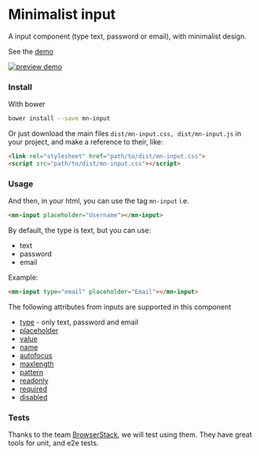 # Minimalist input

A input component (type text, password or email), with minimalist design.

See the [demo](http://codepen.io/darlanmendonca/full/akgXQq)

[![preview demo](https://raw.githubusercontent.com/minimalist-components/mn-input/master/sources/example/mn-input.gif)](http://codepen.io/darlanmendonca/full/akgXQq)

### Install

With bower

```sh
bower install --save mn-input
```

Or just download the main files ```dist/mn-input.css, dist/mn-input.js``` in your project, and make a reference to their, like:

```html
<link rel="stylesheet" href="path/to/dist/mn-input.css">
<script src="path/to/dist/mn-input.css"></script>
```

### Usage

And then, in your html, you can use the tag ```mn-input``` i.e.

```html
<mn-input placeholder="Username"></mn-input>
```

By default, the type is text, but you can use:

- text
- password
- email

Example:

```html
<mn-input type="email" placeholder="Email"></mn-input>
```

The following attributes from inputs are supported in this component

- [type](http://www.w3schools.com/tags/att_input_placeholder.asp) - only text, password and email
- [placeholder](http://www.w3schools.com/tags/att_input_placeholder.asp)
- [value](http://www.w3schools.com/tags/att_input_value.asp)
- [name](http://www.w3schools.com/tags/att_input_name.asp)
- [autofocus](http://www.w3schools.com/tags/att_input_autofocus.asp)
- [maxlength](http://www.w3schools.com/tags/att_input_maxlength.asp)
- [pattern](http://www.w3schools.com/tags/att_input_pattern.asp)
- [readonly](http://www.w3schools.com/tags/att_input_readonly.asp)
- [required](http://www.w3schools.com/tags/att_input_required.asp)
- [disabled](http://www.w3schools.com/tags/att_input_disabled.asp)

### Tests

Thanks to the team [BrowserStack](https://www.browserstack.com/), we will test using them. They have great tools for unit, and e2e tests.
